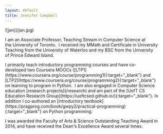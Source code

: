 ```yaml
---
layout: default
title: Jennifer Campbell
---
```



<div class="grid">
<div class="unit one-third">
![jen](/jen.jpg)
</div>

<div class="unit two-thirds" left-padding="10px">
<div class="lead pretty-links">
<p font-size="12px">
I am an Associate Professor, Teaching Stream in Computer Science at the University of Toronto.  I received my MMath and Certificate in University Teaching from the University of Waterloo and my BSC from the University of Prince Edward Island.  
</p>
<p  font-size="12px">
I primarily teach introductory programming courses and have co-developed two Coursera MOOCs ([LTP1](https://www.coursera.org/course/programming1){:target="_blank"} and [LTP2](https://www.coursera.org/course/programming2){:target="_blank"} on learning to program in Python.  I am also engaged in Computer Science education [research projects](/research) and am part of the [UofT CS Education Research Group](https://uoftcsed.github.io/){:target="_blank"}.  In addition I co-authored an [introductory textbook](https://pragprog.com/book/gwpy2/practical-programming){:target="_blank"} on Python programming.
</p>
<p  font-size="12px">
I was awarded the Faculty of Arts &amp; Science Outstanding Teaching Award in 2014, and have received the Dean's Excellence Award several times.
</p>
</div>
</div>
</div>